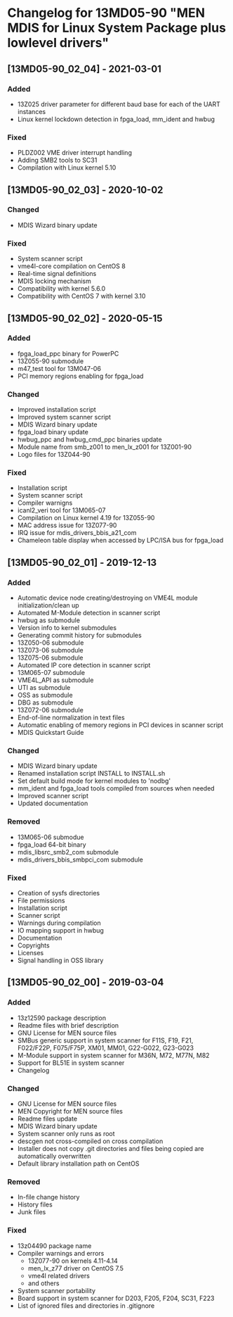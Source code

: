 # Changelog for 13MD05-90 "MEN MDIS for Linux System Package plus lowlevel drivers"

## [13MD05-90_02_04] - 2021-03-01

### Added
- 13Z025 driver parameter for different baud base for each of the UART instances
- Linux kernel lockdown detection in fpga_load, mm_ident and hwbug

### Fixed
- PLDZ002 VME driver interrupt handling
- Adding SMB2 tools to SC31
- Compilation with Linux kernel 5.10


## [13MD05-90_02_03] - 2020-10-02

### Changed
- MDIS Wizard binary update

### Fixed
- System scanner script
- vme4l-core compilation on CentOS 8
- Real-time signal definitions
- MDIS locking mechanism
- Compatibility with kernel 5.6.0
- Compatibility with CentOS 7 with kernel 3.10


## [13MD05-90_02_02] - 2020-05-15

### Added
- fpga_load_ppc binary for PowerPC
- 13Z055-90 submodule
- m47_test tool for 13M047-06
- PCI memory regions enabling for fpga_load

### Changed
- Improved installation script
- Improved system scanner script
- MDIS Wizard binary update
- fpga_load binary update
- hwbug_ppc and hwbug_cmd_ppc binaries update
- Module name from smb_z001 to men_lx_z001 for 13Z001-90
- Logo files for 13Z044-90

### Fixed
- Installation script
- System scanner script
- Compiler warnigns
- icanl2_veri tool for 13M065-07
- Compilation on Linux kernel 4.19 for 13Z055-90
- MAC address issue for 13Z077-90
- IRQ issue for mdis_drivers_bbis_a21_com
- Chameleon table display when accessed by LPC/ISA bus for fpga_load


## [13MD05-90_02_01] - 2019-12-13

### Added
- Automatic device node creating/destroying on VME4L module initialization/clean up
- Automated M-Module detection in scanner script
- hwbug as submodule
- Version info to kernel submodules
- Generating commit history for submodules
- 13Z050-06 submodule
- 13Z073-06 submodule
- 13Z075-06 submodule
- Automated IP core detection in scanner script
- 13M065-07 submodule
- VME4L_API as submodule
- UTI as submodule
- OSS as submodule
- DBG as submodule
- 13Z072-06 submodule
- End-of-line normalization in text files
- Automatic enabling of memory regions in PCI devices in scanner script
- MDIS Quickstart Guide

### Changed
- MDIS Wizard binary update
- Renamed installation script  INSTALL to INSTALL.sh
- Set default build mode for kernel modules to 'nodbg'
- mm_ident and fpga_load tools compiled from sources when needed
- Improved scanner script
- Updated documentation

### Removed
- 13M065-06 submodue
- fpga_load 64-bit binary
- mdis_libsrc_smb2_com submodule
- mdis_drivers_bbis_smbpci_com submodule

### Fixed
- Creation of sysfs directories
- File permissions
- Installation script
- Scanner script
- Warnings during compilation
- IO mapping support in hwbug
- Documentation
- Copyrights
- Licenses
- Signal handling in OSS library


## [13MD05-90_02_00] - 2019-03-04

### Added
- 13z12590 package description
- Readme files with brief description
- GNU License for MEN source files
- SMBus generic support in system scanner for F11S, F19, F21, F022/F22P, F075/F75P, XM01, MM01, G22-G022, G23-G023
- M-Module support in system scanner for M36N, M72, M77N, M82
- Support for BL51E in system scanner
- Changelog

### Changed
- GNU License for MEN source files
- MEN Copyright for MEN source files
- Readme files update
- MDIS Wizard binary update
- System scanner only runs as root
- descgen not cross-compiled on cross compilation
- Installer does not copy .git directories and files being copied are automatically overwritten
- Default library installation path on CentOS

### Removed
- In-file change history
- History files
- Junk files

### Fixed
- 13z04490 package name
- Compiler warnings and errors
	- 13Z077-90 on kernels 4.11-4.14
	- men_lx_z77 driver on CentOS 7.5
	- vme4l related drivers
	- and others
- System scanner portability
- Board support in system scanner for D203, F205, F204, SC31, F223
- List of ignored files and directories in .gitignore
